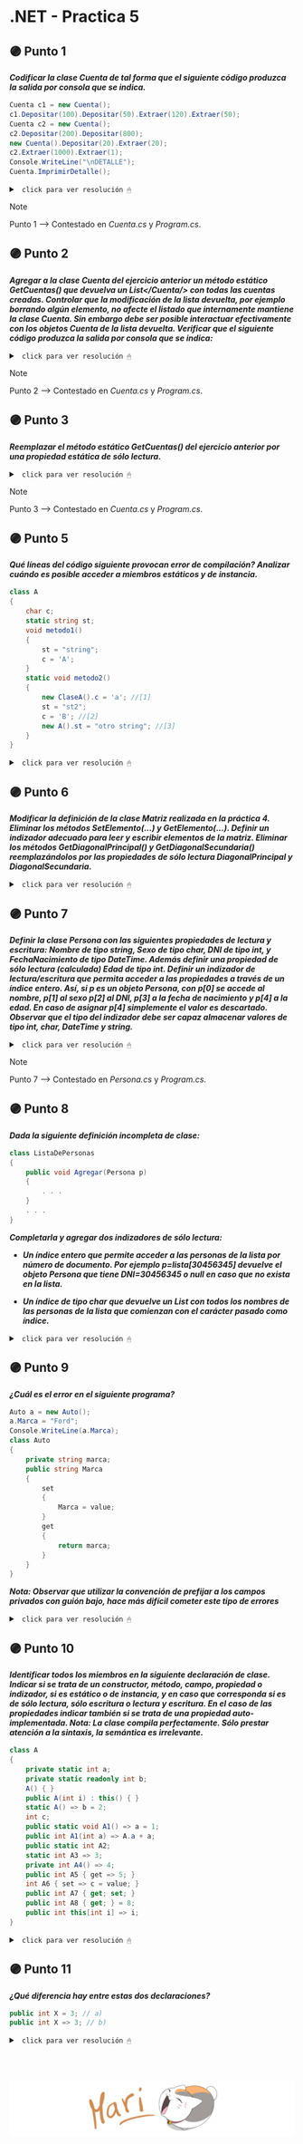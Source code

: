 # .NET - Practica 5


## 🟣 Punto 1

***Codificar la clase Cuenta de tal forma que el siguiente código produzca la salida por consola que se indica.***

~~~c#
Cuenta c1 = new Cuenta();
c1.Depositar(100).Depositar(50).Extraer(120).Extraer(50);
Cuenta c2 = new Cuenta();
c2.Depositar(200).Depositar(800);
new Cuenta().Depositar(20).Extraer(20);
c2.Extraer(1000).Extraer(1);
Console.WriteLine("\nDETALLE");
Cuenta.ImprimirDetalle();
~~~

<details><summary> <code> click para ver resolución 🖱 </code></summary><br>

~~~c#
class Cuenta
{
    public static int Id { get; set; }
    public double TotalDep { get; set; }
    public int Id_cuenta { get; set; }

    public static int CantDepositos { get; set; }
    public static int CantExtraciones { get; set; }
    public static int ExtDen { get; set; }
    
    private static double _monto_extracciones;
    private static double _monto_depositos;
    

    public Cuenta()
    {
        Id++;
        Id_cuenta = Id;
        Console.WriteLine($"Se creó la cuenta Id={Id_cuenta}");
    }

    public static double Extracciones
    {
        get
        {
            return _monto_extracciones;
        }
        set
        {
            _monto_extracciones = value;
        }
    }

    public static double Depositos
    {
        get
        {
            return _monto_depositos;
        }
        set
        {
            _monto_depositos = value;
        }
    }

    public Cuenta Depositar(double monto)
    {
        TotalDep += monto;
        CantDepositos++;
        Depositos += monto;
        Console.WriteLine($"Se depositó {monto} en la cuenta {Id_cuenta} (Saldo={TotalDep})");
        return this;
    }

    public Cuenta Extraer(double monto)
    {
        if (monto <= TotalDep)
        {
            TotalDep -= monto;
            CantExtraciones++;
            Extracciones += monto;
            Console.WriteLine($"Se extrajo {monto} de la cuenta {Id_cuenta} (Saldo={TotalDep})");
        }
        else
        {
            ExtDen++;
            Console.WriteLine("Operación denegada - Saldo insuficiente");
        }
        return this;
    }

    public static void ImprimirDetalle()
    {
        Console.WriteLine($"CUENTAS CREADAS: {Id}");
        Console.Write($"DEPOSITOS: {CantDepositos,7}  ");
        Console.WriteLine($" - Total depositado {_monto_depositos}");
        Console.Write($"EXTRACCIONES: {CantExtraciones,4}  ");
        Console.WriteLine($" - Total extraido {_monto_extracciones}");
        Console.WriteLine($"{"",20} - Saldo {(_monto_depositos - _monto_extracciones),-25}");
        Console.WriteLine($" * Se denegaron {ExtDen} extracciones por falta de fondos");
    }
}
~~~

</details>

>[!NOTE]
>
> Punto 1 --> Contestado en *Cuenta.cs* y *Program.cs*.

## 🟣 Punto 2

***Agregar a la clase Cuenta del ejercicio anterior un método estático GetCuentas() que devuelva un List</Cuenta/> con todas las cuentas creadas. Controlar que la modificación de la lista devuelta, por ejemplo borrando algún elemento, no afecte el listado que internamente mantiene la clase Cuenta. Sin embargo debe ser posible interactuar efectivamente con los objetos Cuenta de la lista devuelta. Verificar que el siguiente código produzca la salida por consola que se indica:***

<details><summary> <code> click para ver resolución 🖱 </code></summary><br>

~~~c#
public static List<Cuenta> lista {get;set;} = new List<Cuenta>();

//En el constructor solo añadimos la linea que añade una nueva Cuenta a la lista
public Cuenta()     
{
    Id++;
    Id_cuenta = Id;
    lista.Add(this);    // <-- ACA
    Console.WriteLine($"Se creó la cuenta Id={Id_cuenta}");
}

//Metodo estático
public static List<Cuenta> GetCuentas()
{
    List<Cuenta> aux = new List<Cuenta>();
    foreach (Cuenta obj in lista)
        aux.Add(obj);
    return aux;
}
~~~

</details>

>[!NOTE]
>
> Punto 2 --> Contestado en *Cuenta.cs* y *Program.cs*.

## 🟣 Punto 3

***Reemplazar el método estático GetCuentas() del ejercicio anterior por una propiedad estática de sólo lectura.***

<details><summary> <code> click para ver resolución 🖱 </code></summary><br>

~~~c#
//PROPIEDAD ESTÁTICA EN Cuenta.cs
public static List<Cuenta> GetCuentas
{
    get
    {
        List<Cuenta> aux = new List<Cuenta>();
        foreach (Cuenta obj in lista)
            aux.Add(obj);
        return aux;
    }
}

//CAMBIOS EN EL MAIN Program.cs
List<Cuenta> cuentas = Cuenta.GetCuentas(); // <-- ANTES con metodo GetCuentas()
cuentas = Cuenta.GetCuentas();
        
List<Cuenta> cuentas = Cuenta.GetCuentas; // <-- AHORA con propiedad GetCuentas
cuentas = Cuenta.GetCuentas;
~~~

</details>

>[!NOTE]
>
> Punto 3 --> Contestado en *Cuenta.cs* y *Program.cs*.

## 🟣 Punto 5

***Qué líneas del código siguiente provocan error de compilación? Analizar cuándo es posible acceder a miembros estáticos y de instancia.***

~~~c#
class A
{
    char c;
    static string st;
    void metodo1()
    {
        st = "string";
        c = 'A';
    }
    static void metodo2()
    {
        new ClaseA().c = 'a'; //[1]
        st = "st2";
        c = 'B'; //[2]
        new A().st = "otro string"; //[3]
    }
}
~~~

<details><summary> <code> click para ver resolución 🖱 </code></summary><br>

* [1] <i>El nombre del tipo o del espacio de nombres 'ClaseA' no se encontró.</i> Esto es porque la clase es A en lugar de ClaseA. Entonces <code>new ClaseA().c = 'a';</code> debe ser cambiado por <code>new A().c = 'a';</code>

* [2] <i>Se requiere una referencia de objeto para el campo, método o propiedad 'A.c' no estáticos.</i> Este error dado en la linea <code>c = 'B';</code> es porque quiero acceder a una variable de instancia dentro del metodo2() que es estático.

* [3] <i>No se puede obtener acceso al miembro 'A.st' con una referencia de instancia; califíquelo con un nombre de tipo en su lugar.</i> Este error dado en la linea <code>new A().st = "otro string";</code> se da porque quiero modificar una variable de instancia estática desde un método.

</details>

## 🟣 Punto 6

***Modificar la definición de la clase Matriz realizada en la práctica 4. Eliminar los métodos SetElemento(...) y GetElemento(...). Definir un indizador adecuado para leer y escribir elementos de la matriz. Eliminar los métodos GetDiagonalPrincipal() y GetDiagonalSecundaria() reemplazándolos por las propiedades de sólo lectura DiagonalPrincipal y DiagonalSecundaria.***

<details><summary> <code> click para ver resolución 🖱 </code></summary><br>

Eliminar los métodos SetElemento() y GetElemento()
~~~C#
public double[,] MiMatriz { get; set; }
~~~
Eliminar los métodos GetDiagonalPrincipal() y GetDiagonalSecundaria() reemplazándolos por las propiedades de sólo lectura DiagonalPrincipal y DiagonalSecundaria.
~~~C#
public double[] GetDiagonalPrincipal
{
    get
    {
        EsCuadrada(this.MiMatriz.GetLength(0), this.MiMatriz.GetLength(1));
        double[] diagPrinc = new double[this.MiMatriz.GetLength(0)];
        for (int i = 0; i < this.MiMatriz.GetLength(0); i++)
        {
            diagPrinc[i] = this.MiMatriz[i, i];
        }
        return diagPrinc;
    }
}

public double[] GetDiagonalSecundaria()
{
    Get{
        EsCuadrada(this.MiMatriz.GetLength(0), this.MiMatriz.GetLength(1));
        double[] diagSec = new double[this.MiMatriz.GetLength(0)];
        for (int i = 0; i < this.MiMatriz.GetLength(0); i++)
        {
            diagSec[i] = this.MiMatriz[i, this.MiMatriz.GetLength(0) - i - 1];
        }
        return diagSec;
    }
}
~~~

</details>

## 🟣 Punto 7

***Definir la clase Persona con las siguientes propiedades de lectura y escritura: Nombre de tipo string, Sexo de tipo char, DNI de tipo int, y FechaNacimiento de tipo DateTime. Además definir una propiedad de sólo lectura (calculada) Edad de tipo int. Definir un indizador de lectura/escritura que permita acceder a las propiedades a través de un índice entero. Así, si p es un objeto Persona, con p[0] se accede al nombre, p[1] al sexo p[2] al DNI, p[3] a la fecha de nacimiento y p[4] a la edad. En caso de asignar p[4] simplemente el valor es descartado. Observar que el tipo del indizador debe ser capaz almacenar valores de tipo int, char, DateTime y string.***

<details><summary> <code> click para ver resolución 🖱 </code></summary><br>

~~~C#
class Persona
{
    public string Nombre { get; set; }
    public char Sexo { get; set; }
    public int DNI { get; set; }
    public DateTime FechaNac { get; set; }

    public Persona()
    {
        Nombre = "";
    }

    public int Edad
    {
        get
        {
            DateTime hoy = DateTime.Now;
            int edad = hoy.Year - FechaNac.Year;
            if (hoy.Month < FechaNac.Month)
            {
                edad--;
            }
            else if (hoy.Month == FechaNac.Month)
            {
                if (hoy.Day < FechaNac.Day)
                {
                    edad--;
                }
            }
            return edad;
        }
    }

    public object this[int i]
    {
        get
        {
            if (i == 0) return Nombre;
            else if (i == 1) return Sexo;
            else if (i == 2) return DNI;
            else if (i == 3) return FechaNac;
            else return Edad;
        }
        set
        {
            if (i == 0) Nombre = (string)value;
            else if (i == 1) Sexo = (char)value;
            else if (i == 2) DNI = (int)value;
            else if (i == 3) FechaNac = (DateTime)value;
        }
    }
}
~~~

El Main (en Program.cs)

~~~c#
Persona p = new Persona();
p[0] = "Maria Paez";
p[1] = 'F';
p[2] = 30326545;
p[3] = new DateTime(1980, 08, 12);
Console.WriteLine($"Nombre: {p[0]}");
Console.WriteLine("Sexo: {0}", p[1].Equals('M') ? "Masculino" : "Femenino");
Console.WriteLine($"DNI: {p[2]}");
Console.WriteLine($"Nacimiento: {p[3]:dd/MM/yyyy}");
Console.WriteLine($"Edad: {p[4]}");
~~~
</details>

>[!NOTE]
>
> Punto 7 --> Contestado en *Persona.cs* y *Program.cs*.

## 🟣 Punto 8

***Dada la siguiente definición incompleta de clase:***

~~~c#
class ListaDePersonas
{
    public void Agregar(Persona p)
    {
        . . .
    }
    . . .
}
~~~

***Completarla y agregar dos indizadores de sólo lectura:***
 
* ***Un índice entero que permite acceder a las personas de la lista por número de documento. Por ejemplo p=lista[30456345] devuelve el objeto Persona que tiene DNI=30456345 o null en caso que no exista en la lista.***

* ***Un índice de tipo char que devuelve un List<string> con todos los nombres de las personas de la lista que comienzan con el carácter pasado como índice.***

<details><summary> <code> click para ver resolución 🖱 </code></summary><br>
</details>

## 🟣 Punto 9

***¿Cuál es el error en el siguiente programa?***

~~~c#
Auto a = new Auto();
a.Marca = "Ford";
Console.WriteLine(a.Marca);
class Auto
{
    private string marca;
    public string Marca
    {
        set
        {
            Marca = value;
        }
        get
        {
            return marca;
        }
    }
}
~~~

***Nota: Observar que utilizar la convención de prefijar a los campos privados con guión bajo, hace más difícil cometer este tipo de errores***

<details><summary> <code> click para ver resolución 🖱 </code></summary><br>
</details>

## 🟣 Punto 10

***Identificar todos los miembros en la siguiente declaración de clase. Indicar si se trata de un constructor, método, campo, propiedad o indizador, si es estático o de instancia, y en caso que corresponda si es de sólo lectura, sólo escritura o lectura y escritura. En el caso de las propiedades indicar también si se trata de una propiedad auto-implementada. Nota: La clase compila perfectamente. Sólo prestar atención a la sintaxis, la semántica es irrelevante.***

~~~c#
class A
{
    private static int a;
    private static readonly int b;
    A() { }
    public A(int i) : this() { }
    static A() => b = 2;
    int c;
    public static void A1() => a = 1;
    public int A1(int a) => A.a + a;
    public static int A2;
    static int A3 => 3;
    private int A4() => 4;
    public int A5 { get => 5; }
    int A6 { set => c = value; }
    public int A7 { get; set; }
    public int A8 { get; } = 8;
    public int this[int i] => i;
}
~~~

<details><summary> <code> click para ver resolución 🖱 </code></summary><br>
</details>

## 🟣 Punto 11

***¿Qué diferencia hay entre estas dos declaraciones?***

~~~c#
public int X = 3; // a)
public int X => 3; // b)
~~~

<details><summary> <code> click para ver resolución 🖱 </code></summary><br>
</details>

<br>
<br>
<br>


<p><img align="center" src="https://github.com/Marimari2342/Marimari2342/blob/main/firmagith.png" alt="marigit"/></p>